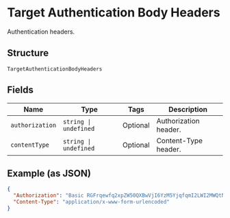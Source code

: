 
# Target Authentication Body Headers

Authentication headers.

## Structure

`TargetAuthenticationBodyHeaders`

## Fields

| Name | Type | Tags | Description |
|  --- | --- | --- | --- |
| `authorization` | `string \| undefined` | Optional | Authorization header. |
| `contentType` | `string \| undefined` | Optional | Content-Type header. |

## Example (as JSON)

```json
{
  "Authorization": "Basic RGFrqewfq2xpZW50QXBwVjI6YzM5YjqfqmI2LWI2MWQtNDRlZTQ5MmM1YTRk",
  "Content-Type": "application/x-www-form-urlencoded"
}
```

